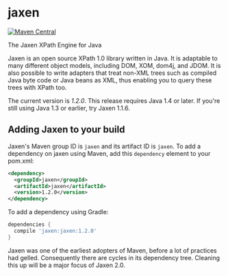 # jaxen

[![Maven Central](https://img.shields.io/maven-central/v/jaxen/jaxen.svg?label=Maven%20Central)](https://search.maven.org/search?q=g:%22jaxen%22%20AND%20a:%22jaxen%22)

The Jaxen XPath Engine for Java

Jaxen is an open source XPath 1.0 library written in Java.
It is adaptable to many different object models, including
DOM, XOM, dom4j, and JDOM. It is also possible to write
adapters that treat non-XML trees such as compiled Java byte code
or Java beans as XML, thus enabling you to query these trees with XPath too.

The current version is *1.2.0*. This release requires Java 1.4 or later.
If you're still using Java 1.3 or earlier, try Jaxen 1.1.6. 

## Adding Jaxen to your build

Jaxen's Maven group ID is `jaxen` and its artifact ID is `jaxen`. To add a dependency on jaxen using Maven, add this `dependency` element to your pom.xml:

```xml
<dependency>
  <groupId>jaxen</groupId>
  <artifactId>jaxen</artifactId>
  <version>1.2.0</version>
</dependency>
```

To add a dependency using Gradle:

```gradle
dependencies {
  compile 'jaxen:jaxen:1.2.0'
}
```

Jaxen was one of the earliest adopters of Maven, before a lot of practices had gelled. Consequently there are cycles in its dependency tree. Cleaning this up will be a major focus of Jaxen 2.0. 

